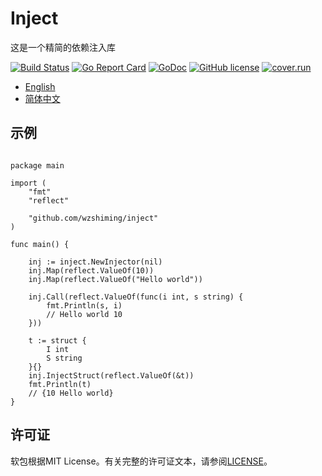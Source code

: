 # Inject

这是一个精简的依赖注入库

[![Build Status](https://travis-ci.org/wzshiming/inject.svg?branch=master)](https://travis-ci.org/wzshiming/inject)
[![Go Report Card](https://goreportcard.com/badge/github.com/wzshiming/inject)](https://goreportcard.com/report/github.com/wzshiming/inject)
[![GoDoc](https://godoc.org/github.com/wzshiming/inject?status.svg)](https://godoc.org/github.com/wzshiming/inject)
[![GitHub license](https://img.shields.io/github/license/wzshiming/inject.svg)](https://github.com/wzshiming/inject/blob/master/LICENSE)
[![cover.run](https://cover.run/go/github.com/wzshiming/inject.svg?style=flat&tag=golang-1.10)](https://cover.run/go?tag=golang-1.10&repo=github.com%2Fwzshiming%2Finject)

- [English](https://github.com/wzshiming/inject/blob/master/README.md)
- [简体中文](https://github.com/wzshiming/inject/blob/master/README_cn.md)

## 示例

``` golang

package main

import (
	"fmt"
	"reflect"

	"github.com/wzshiming/inject"
)

func main() {

	inj := inject.NewInjector(nil)
	inj.Map(reflect.ValueOf(10))
	inj.Map(reflect.ValueOf("Hello world"))

	inj.Call(reflect.ValueOf(func(i int, s string) {
		fmt.Println(s, i)
		// Hello world 10
	}))

	t := struct {
		I int
		S string
	}{}
	inj.InjectStruct(reflect.ValueOf(&t))
	fmt.Println(t)
	// {10 Hello world}
}

```

## 许可证

软包根据MIT License。有关完整的许可证文本，请参阅[LICENSE](https://github.com/wzshiming/inject/blob/master/LICENSE)。
